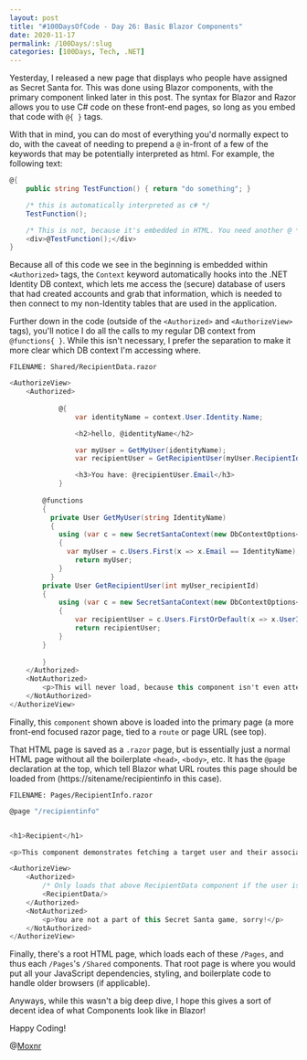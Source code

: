 ```yaml
---
layout: post
title: "#100DaysOfCode - Day 26: Basic Blazor Components"
date: 2020-11-17
permalink: /100Days/:slug
categories: [100Days, Tech, .NET]
---
```


Yesterday, I released a new page that displays who people have assigned as Secret Santa for. This was done using Blazor components, with the primary component linked later in this post. The syntax for Blazor and Razor allows you to use C# code on these front-end pages, so long as you embed that code with `@{ }` tags.

With that in mind, you can do most of everything you'd normally expect to do, with the caveat of needing to prepend a `@` in-front of a few of the keywords that may be potentially interpreted as html. For example, the following text:

```csharp
@{
    public string TestFunction() { return "do something"; }

    /* this is automatically interpreted as c# */
    TestFunction();

    /* This is not, because it's embedded in HTML. You need another @ */
    <div>@TestFunction();</div>
}
```

Because all of this code we see in the beginning is embedded within `<Authorized>` tags, the `Context` keyword automatically hooks into the .NET Identity DB context, which lets me access the (secure) database of users that had created accounts and grab that information, which is needed to then connect to my non-Identity tables that are used in the application.

Further down in the code (outside of the `<Authorized>` and `<AuthorizeView>` tags), you'll notice I do all the calls to my regular DB context from `@functions{ }`. While this isn't necessary, I prefer the separation to make it more clear which DB context I'm accessing where.

`FILENAME: Shared/RecipientData.razor`
```csharp
<AuthorizeView>
    <Authorized>
       
            @{
                var identityName = context.User.Identity.Name;

                <h2>hello, @identityName</h2>

                var myUser = GetMyUser(identityName);
                var recipientUser = GetRecipientUser(myUser.RecipientId);

                <h3>You have: @recipientUser.Email</h3>
            }
              
        @functions
        {
          private User GetMyUser(string IdentityName)
          {
            using (var c = new SecretSantaContext(new DbContextOptions<SecretSantaContext>()))
            {
              var myUser = c.Users.First(x => x.Email == IdentityName);
                return myUser;
            }
          }
        private User GetRecipientUser(int myUser_recipientId)
        {
            using (var c = new SecretSantaContext(new DbContextOptions<SecretSantaContext>()))
            {
                var recipientUser = c.Users.FirstOrDefault(x => x.UserId == myUser_recipientId);
                return recipientUser;
            }
        }
     
        }
    </Authorized>
    <NotAuthorized>
        <p>This will never load, because this component isn't even attempted to be loaded by the parent component (shown below), unless already Authorized</p>
    </NotAuthorized>
</AuthorizeView>
```

Finally, this `component` shown above is loaded into the primary page (a more front-end focused razor page, tied to a `route` or page URL (see top). 

That HTML page is saved as a `.razor` page, but  is essentially just a normal HTML page without all the boilerplate `<head>`, `<body>`, etc. It has the `@page` declaration at the top, which tell Blazor what URL routes this page should be loaded from (https://sitename/recipientinfo in this case). 

`FILENAME: Pages/RecipientInfo.razor`
```csharp
@page "/recipientinfo"


<h1>Recipient</h1>

<p>This component demonstrates fetching a target user and their associated presents they're interested in.</p>

<AuthorizeView>
    <Authorized>
        /* Only loads that above RecipientData component if the user is Authorized (e.g. logged in) */
        <RecipientData/>
    </Authorized>
    <NotAuthorized>
        <p>You are not a part of this Secret Santa game, sorry!</p>
    </NotAuthorized>
</AuthorizeView>
```

Finally, there's a root HTML page, which loads each of these `/Pages`, and thus each `/Pages`'s `/Shared` components. That root page is where you would put all your JavaScript dependencies, styling, and boilerplate code to handle older browsers (if applicable). 

Anyways, while this wasn't a big deep dive, I hope this gives a sort of decent idea of what Components look like in Blazor! 

Happy Coding!

@[Moxnr](https://twitter.com/moxnr)
